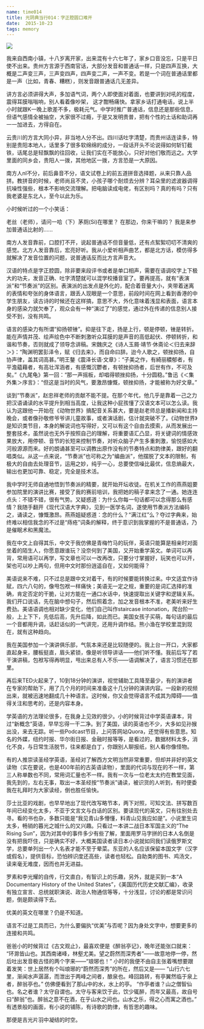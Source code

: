 ```yaml
---
name: time014
title: 光阴典当行014：字正腔圆口难开
date:  2015-10-23
tags: memory
---
```

<!-- more -->
![](/cnblog/uploads/time014.jpg)

我来自西南小镇，十八岁离开家，出来混有十六七年了，家乡口音没忘，只是平日使不出来。贵州方言源于西南官话，大部分发音和普通话一样，只是四声互换，大概是二声变三声，三声变四声，四声变二声，一声不变。若是一个词在普通话里都是一声（比如，青春、糟糕），则发音跟普通话几无差异。

讲方言必须讲得大声，多加语气词，两个人即使面对着面，也要讲到对吼的程度，震得耳膜嗡嗡响，别人看着像吵架， 这才酣畅痛快。拿家乡话打通电话，说上半小时就跟K一晚上歌差不多，极耗元气。中学时推广普通话，信息还是那些信息，但语气感情全被抽空，大家很不过瘾，于是又发明贵普，把有个性的土话和助词再一一加进去，方得自在。

云贵川的方言大同小异，非当地人分不出。四川话吐字清楚，而贵州话连读多，特别是贵阳本地人，话里多了很多软绵绵的成分，一段话开头不论说得如何斩钉截铁，话尾总是轻飘飘的往回收，让我们实在不能放心，只好对他们敬而远之。大学里面的同乡会，贵阳人一拨，其他地区一拨，方言恐是一大原因。

南方人nl不分，前后鼻音不分，语文试卷上的前五道拼音选择题，从来只靠人品拼。教拼音的时候，老师尚且不灵，小孩子哪个耐烦去分辨？耳朵里的滤波器调得抗噪性强些，根本不影响交流理解。把电脑读成电佬，有区别吗？真的有吗？只有我老婆是东北人，至今以此为乐。

小时候听过的一个小笑话：

老丝（老师），请问一哈（下）茅厕(Si)在哪里？
在那边，你来干嘛的？
我是来参加普通话比射的......

南方人发音靠前，口腔打不开，说起普通话不但音量低，还有点絮絮叨叨不清爽的感觉。北方人发音靠后，宏亮好听。我从小爱听相声曲艺，都是北方话，模仿得多就解决了发音位置的问题，说普通话反而比方言声音大。

汉语的特点是字正腔圆，除非要来段评书或者是单口相声，需要在语调咬字上下极大的功夫，发音正确、吐字清楚就可以混学校播音室了。要再提高，就有“表演派”和“节奏派”的区别。表演派的出发点是外化的，配合着音量大小，夹带着迷离的表情和夸张的身体语言，跟丢人现眼是一个意思，前段时间在网上看到香港的中学生朋友，读古诗的时候还在这样搞，意思不大，外化意味着浅显和表面，语言本身的感染力就欠奉了，观众会有一种“演过了”的感觉，通过外在传递的信息别人接受不到，没有共鸣。

语言的感染力有所谓“抑扬顿锉”。抑是往下走，扬是上行，顿是停顿，锉是转折。能在声情并茂、绘声绘色中不断刺激听众耳膜的是声音的高低起伏、停顿转折，和谐和节奏，否则就成了领导念讲稿。宋魏庆之《诗人玉屑·靖节·休斋论＜归去来辞＞》：“陶渊明罢彭泽令，赋《归去来》，而自命曰辞。迨今人歌之，顿挫抑扬，自协声律，盖其词高甚。”明王鏊《震泽长语·文章》：“子美之作，有綺丽穠郁者，有平澹藴藉者，有高壮浑涵者，有感慨沉鬱者，有顿挫抑扬者，后世有作，不可及矣。”《九尾龟》第一回：“那一声摇板，却唱得顿挫抑扬，十分圆稳。”鲁迅《＜集外集＞序言》：“但这是当时的风气，要激昂慷慨，顿挫抑扬，才能被称为好文章。”

谈到“节奏派”，赵忠祥老师的贡献不能不提。在那个年代，他几乎是靠着一己之力把汉语诵读的水平提升到相当高度，让我这种小屁孩懂了汉语文本可以怎么读。我认为这跟他一开始在《动物世界》搞配音关系甚大，要是赵老师总是播新闻和主持晚会，或者像孙敬修爷爷讲儿童故事，或者演话剧，估计就突破不了。《动物世界》是知识类节目，本身的解说词也写得好，又可以有这个自由去摸索，从而发展出一整套技术，虽然说也无外乎按照自己的理解，将重要语汇凸显，将关键词的情感效果放大，用停顿、音节的长短来控制节奏，对听众脑子产生多重刺激，愉悦感如大河般源源而来。好的朗诵甚至可以调教出原作没有的节奏特点和韵律美，跟好的翻唱类似。从这一点来说，“节奏派”也可称之为“编曲派”，他摆脱了文本的限制，有极大的自由去处理音节，运用之妙，纯乎一心，总要使信噪比最优，信息熵最大，输出也更加可靠、稳定，完全是技术活。

我中学时无师自通地悟到节奏派的精要，就开始开坛收徒。在机关工作的燕燕姐要参加院里的演讲比赛，接受了我的赛前培训，我把她的稿子拿来念了一通。她连连点头：不错不错，很有气势。又疑惑道：为什么你每一句话都可以念得那么有感情？我随手翻开《现代汉语大字典》，见到一医学名词，遂使用节奏派方法编码之，诵读之，慷慨激昂。燕燕姐疑惑道：念的什么？“满江红”么？夺过字典来，始终难以相信我念的不过是“痔疮”词条的解释，终于意识到我掌握的不是普通话，乃是催眠术和黑魔法。

我在中文上自得其乐，中文于我仿佛是青梅竹马的玩伴，英语只能算是相亲时对面坐着的陌生人，你愿意跟谁玩？没奈何到了美国，又开始重学英文。单词可以再背，常用语可以再学，写文章也可以一改再改，只要分寸掌握好，玩笑也可以开，架也可以吵上两句，但用中文时那份逍遥自在，又如何能得？

美语说来不难，只不过总是跟中文对着干，有的时候要能转换过来。中文适宜作诗赋，四六八句的，像甩包袱一样痛快；美语无一定之规，重要的是词汇选择的准确，肯定否定的干脆，让对方能在一通口水话中，快速提取出关键字和逻辑关系。我们开口说话，先在脑中想句子，然后照着念，加之发音根本不准，老美听来好生费劲。美语语调也相对缺少变化，他们自己叫作staircase intonation，爬台阶一般，上上下下，先低后高，先升后降，如此而已。美国女孩子买萌，每句话的最后一个音都用升调，话赶话似的一气讲完，还用升调作结。熊小渔在学校里混到现在，就有这种趋向。

我在美国参加一个演讲俱乐部，气氛本来还是比较随便的。我上台一开口，大家都直起身来，腰板挺直，眉头紧锁，像是听领导讲话——他们听不懂。我前后写了若干演讲稿，包袱写得再明显，甩出来总有人不乐——语调解决了，语言习惯还在那里。

再后来TED火起来了，10到18分钟的演讲，视觉辅助工具降至最少，有的演讲者在专家的帮助下，用了几个月的时间来准备这十几分钟的演讲内容。一段新的视频出来，就被迅速地翻成几十种语言。这时候，你又会觉得语言不成其为障碍——值得关注和思考的，还是内容本身。

学英语的方法理论很多，在我身上见效的很少。小的时候背过中学英语课本，背过“新概念”英语，早早忘得一干二净。到了美国，读的英语也不少，大多如见孙猴出没，来去无踪。听一些Podcast节目，上问答网站Quora，还觉得有些意思。知名的外媒，纽约时报、华尔街日报、金融时报等等，是看过的，数据材料太多，消化不良，与日常生活脱节，往来都是白丁，你跟别人聊报纸，别人看你像怪物。

有的人推崇读圣经学英语，圣经对了解西方文明当然非常重要，但却并非好的英文读物（实在要说，也是400年前的古英语读物），里面的代词与现在的不一样，第三人称单数也不同，常用词汇量也不一样。我有一次与一位老太太约在教堂见面，我先到的，左右无事，取出一本圣经按“节奏派”诵读，被识货的人听到，有时便委我在礼拜时为大家读经，倒也胜任愉快。

莎士比亚的戏剧，也早早地出了现代改写略节本，两下对照，可知文法、拼写数百年间已经变化太多，不亚于文言文与白话的区别。要读现代的英文，只有往别处去寻。看的书也杂，多数只能是“我见青山多懵懂，料青山见我应如是”。小说里生词太多，畅销的暮光之城什么的又兴趣。只看过一本讲二战日本军国主义的“The Rising Sun”，因为对其中的事件多少有些了解，里面用罗马字拼的日本人名倒是没有把我吓住，只是确实不好，大概美国读者读日本小说就如同我们读俄罗斯文学，总要单列出一个人名表才能不至于晕菜。东亚的人名应该保留本国文字（汉字或假名），提供音标，恐怕辨识度还高些，读者也轻松。自助类的图书、鸡汤文，读来毫无难度，因而也并无进益。

罗素和李光耀的自传，行文直白，有智识上的乐趣，另外，就是买到一本“A Documentary History of the United States”，《美国历代历史文献汇编》，收录有独立宣言、总统就职演说、政治人物通信等等，十分浅显，讨论的都是常识问题，倒是颇读得下去。

优美的英文在哪里？仍是不知道。

语言不过是工具而已，为什么要偏执“优美”与否呢？因为身处文字中，想要更多的连接和共鸣。

爸爸小的时候背过《古文观止》，最喜欢便是《醉翁亭记》，晚年还能张口就来：
“环滁皆山也。其西南诸峰，林壑尤美。望之蔚然而深秀者”——故意地停一停，然后吐出发音极古怪的两个字来——“琅琊也！”
小时的我便不由自主张着嘴想要跟着发笑：世上居然有个叫琅琊的“蔚然而深秀”的所在，然后又是——
“山行六七里，渐闻水声潺潺，而泄出于两峰之间者，酿泉也。峰回路转，有亭翼然临于泉上者，醉翁亭也。”
仿佛便看到了那山中的水，水上的亭。
“作亭者谁？山之僧智仙也。名之者谁？太守自谓也。太守与客来饮于此，饮少辄醉，而年又最高，故自号曰“醉翁”也。醉翁之意不在酒，在乎山水之间也。山水之乐，得之心而寓之酒也。”
有透景般的画面，有小说的铺陈，有诗歌的韵律，有哲思的趣味。

那便是吉光片羽中凝结的时空。
